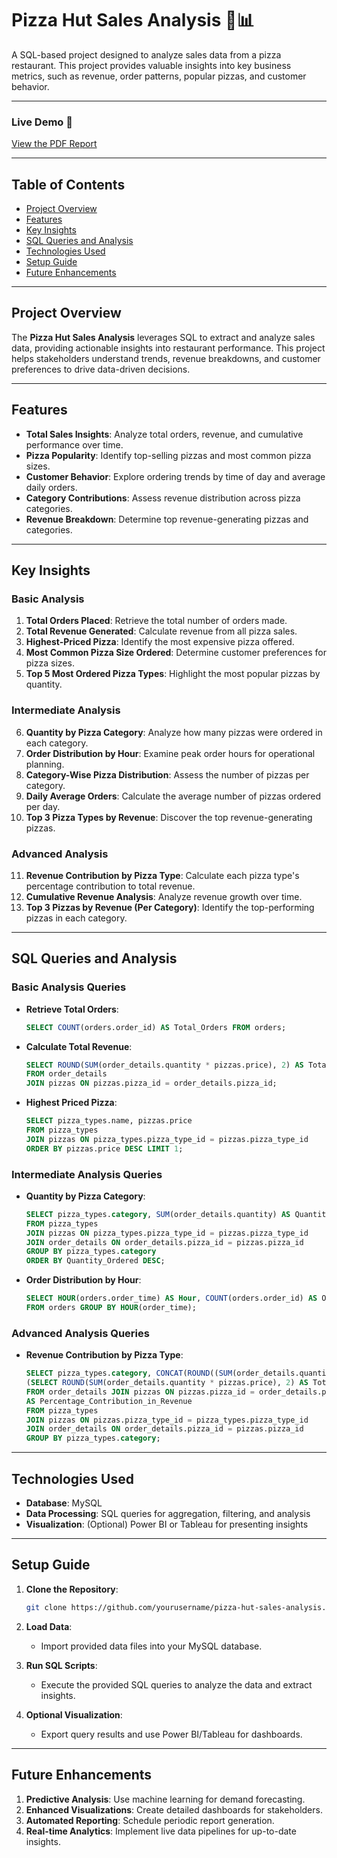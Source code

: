 # **Pizza Hut Sales Analysis** 🍕📊  

A SQL-based project designed to analyze sales data from a pizza restaurant. This project provides valuable insights into key business metrics, such as revenue, order patterns, popular pizzas, and customer behavior.  

---

### **Live Demo** 🔗  
[View the PDF Report]([https://drive.google.com/file/d/your-pdf-link-here/view](https://drive.google.com/file/d/1yx6DXs6QLrtYnKIiPJKYk3iX4T9O_13m/view))  

---

## **Table of Contents**  

- [Project Overview](#project-overview)  
- [Features](#features)  
- [Key Insights](#key-insights)  
- [SQL Queries and Analysis](#sql-queries-and-analysis)  
- [Technologies Used](#technologies-used)  
- [Setup Guide](#setup-guide)  
- [Future Enhancements](#future-enhancements)  

---

## **Project Overview**  

The **Pizza Hut Sales Analysis** leverages SQL to extract and analyze sales data, providing actionable insights into restaurant performance. This project helps stakeholders understand trends, revenue breakdowns, and customer preferences to drive data-driven decisions.  

---  

## **Features**  

- **Total Sales Insights**: Analyze total orders, revenue, and cumulative performance over time.  
- **Pizza Popularity**: Identify top-selling pizzas and most common pizza sizes.  
- **Customer Behavior**: Explore ordering trends by time of day and average daily orders.  
- **Category Contributions**: Assess revenue distribution across pizza categories.  
- **Revenue Breakdown**: Determine top revenue-generating pizzas and categories.  

---

## **Key Insights**  

### **Basic Analysis**  
1. **Total Orders Placed**: Retrieve the total number of orders made.  
2. **Total Revenue Generated**: Calculate revenue from all pizza sales.  
3. **Highest-Priced Pizza**: Identify the most expensive pizza offered.  
4. **Most Common Pizza Size Ordered**: Determine customer preferences for pizza sizes.  
5. **Top 5 Most Ordered Pizza Types**: Highlight the most popular pizzas by quantity.  

### **Intermediate Analysis**  
6. **Quantity by Pizza Category**: Analyze how many pizzas were ordered in each category.  
7. **Order Distribution by Hour**: Examine peak order hours for operational planning.  
8. **Category-Wise Pizza Distribution**: Assess the number of pizzas per category.  
9. **Daily Average Orders**: Calculate the average number of pizzas ordered per day.  
10. **Top 3 Pizza Types by Revenue**: Discover the top revenue-generating pizzas.  

### **Advanced Analysis**  
11. **Revenue Contribution by Pizza Type**: Calculate each pizza type's percentage contribution to total revenue.  
12. **Cumulative Revenue Analysis**: Analyze revenue growth over time.  
13. **Top 3 Pizzas by Revenue (Per Category)**: Identify the top-performing pizzas in each category.  

---

## **SQL Queries and Analysis**  

### **Basic Analysis Queries**  
- **Retrieve Total Orders**:  
   ```sql  
   SELECT COUNT(orders.order_id) AS Total_Orders FROM orders;  
   ```  
- **Calculate Total Revenue**:  
   ```sql  
   SELECT ROUND(SUM(order_details.quantity * pizzas.price), 2) AS Total_Revenue  
   FROM order_details  
   JOIN pizzas ON pizzas.pizza_id = order_details.pizza_id;  
   ```  
- **Highest Priced Pizza**:  
   ```sql  
   SELECT pizza_types.name, pizzas.price  
   FROM pizza_types  
   JOIN pizzas ON pizza_types.pizza_type_id = pizzas.pizza_type_id  
   ORDER BY pizzas.price DESC LIMIT 1;  
   ```  

### **Intermediate Analysis Queries**  
- **Quantity by Pizza Category**:  
   ```sql  
   SELECT pizza_types.category, SUM(order_details.quantity) AS Quantity_Ordered  
   FROM pizza_types  
   JOIN pizzas ON pizza_types.pizza_type_id = pizzas.pizza_type_id  
   JOIN order_details ON order_details.pizza_id = pizzas.pizza_id  
   GROUP BY pizza_types.category  
   ORDER BY Quantity_Ordered DESC;  
   ```  
- **Order Distribution by Hour**:  
   ```sql  
   SELECT HOUR(orders.order_time) AS Hour, COUNT(orders.order_id) AS Order_Count  
   FROM orders GROUP BY HOUR(order_time);  
   ```  

### **Advanced Analysis Queries**  
- **Revenue Contribution by Pizza Type**:  
   ```sql  
   SELECT pizza_types.category, CONCAT(ROUND((SUM(order_details.quantity * pizzas.price) /  
   (SELECT ROUND(SUM(order_details.quantity * pizzas.price), 2) AS Total_Revenue  
   FROM order_details JOIN pizzas ON pizzas.pizza_id = order_details.pizza_id)) * 100, 2), ' %')  
   AS Percentage_Contribution_in_Revenue  
   FROM pizza_types  
   JOIN pizzas ON pizzas.pizza_type_id = pizza_types.pizza_type_id  
   JOIN order_details ON order_details.pizza_id = pizzas.pizza_id  
   GROUP BY pizza_types.category;  
   ```  

---

## **Technologies Used**  

- **Database**: MySQL  
- **Data Processing**: SQL queries for aggregation, filtering, and analysis  
- **Visualization**: (Optional) Power BI or Tableau for presenting insights  

---

## **Setup Guide**  

1. **Clone the Repository**:  
   ```bash  
   git clone https://github.com/yourusername/pizza-hut-sales-analysis.git  
   ```  

2. **Load Data**:  
   - Import provided data files into your MySQL database.  

3. **Run SQL Scripts**:  
   - Execute the provided SQL queries to analyze the data and extract insights.  

4. **Optional Visualization**:  
   - Export query results and use Power BI/Tableau for dashboards.  

---

## **Future Enhancements**  

1. **Predictive Analysis**: Use machine learning for demand forecasting.  
2. **Enhanced Visualizations**: Create detailed dashboards for stakeholders.  
3. **Automated Reporting**: Schedule periodic report generation.  
4. **Real-time Analytics**: Implement live data pipelines for up-to-date insights.  
